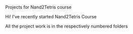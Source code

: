 Projects for Nand2Tetris course

Hi! I've recently started Nand2Tetris Course

All the project work is in the respectively numbered folders